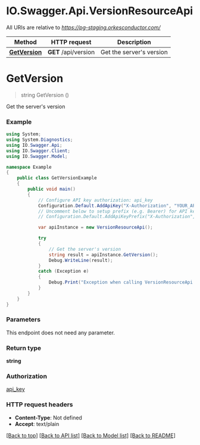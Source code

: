 # IO.Swagger.Api.VersionResourceApi

All URIs are relative to *https://pg-staging.orkesconductor.com/*

Method | HTTP request | Description
------------- | ------------- | -------------
[**GetVersion**](VersionResourceApi.md#getversion) | **GET** /api/version | Get the server&#x27;s version

<a name="getversion"></a>
# **GetVersion**
> string GetVersion ()

Get the server's version

### Example
```csharp
using System;
using System.Diagnostics;
using IO.Swagger.Api;
using IO.Swagger.Client;
using IO.Swagger.Model;

namespace Example
{
    public class GetVersionExample
    {
        public void main()
        {
            // Configure API key authorization: api_key
            Configuration.Default.AddApiKey("X-Authorization", "YOUR_API_KEY");
            // Uncomment below to setup prefix (e.g. Bearer) for API key, if needed
            // Configuration.Default.AddApiKeyPrefix("X-Authorization", "Bearer");

            var apiInstance = new VersionResourceApi();

            try
            {
                // Get the server's version
                string result = apiInstance.GetVersion();
                Debug.WriteLine(result);
            }
            catch (Exception e)
            {
                Debug.Print("Exception when calling VersionResourceApi.GetVersion: " + e.Message );
            }
        }
    }
}
```

### Parameters
This endpoint does not need any parameter.

### Return type

**string**

### Authorization

[api_key](../README.md#api_key)

### HTTP request headers

 - **Content-Type**: Not defined
 - **Accept**: text/plain

[[Back to top]](#) [[Back to API list]](../README.md#documentation-for-api-endpoints) [[Back to Model list]](../README.md#documentation-for-models) [[Back to README]](../README.md)
